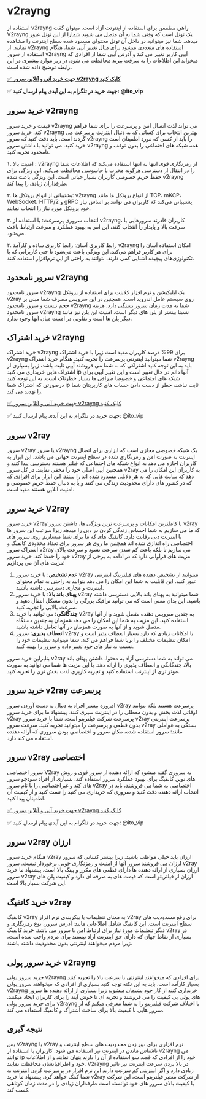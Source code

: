 <meta name="viewport" content="width=device-width, initial-scale=1.0">
<link rel="alternate" hreflang="fa-IR" href="https://github.com/"/>
  <meta name="google-site-verification" content="9HiE3v-4EuFk22VUJBIgXsC7vq9f7P1eu9w00LVnqCo" />
<meta name="title" content="خرید v2rayng">
<meta name="description" content="خرید سرور v2rayng پرسرعت و بدون قطعی دارای رمزنگاری قوی برای حفظ حریم خصوصی کاربران، خرید سرور v2rayng بهترین انتخاب شماست.">
<meta name="keywords" content="خرید v2rayng, خرید سرور v2rayng, خرید v2ray, خرید سرور v2ray">
<meta name="robots" content="index, follow">
<meta http-equiv="Content-Type" content="text/html; charset=utf-8">
<meta name="revisit-after" content="1 days">
<meta name="author" content="فیلتریتو">

# v2rayng
استفاده از v2rayng راهی مطمعن برای استفاده از اینترنت آزاد است. میتوان گفت V2rayng یک تونل است که وقتی شما به آن متصل می شوید شمارا از این تونل عبور میدهد. شما نیز میتوانید در داخل آن تونل محتوای مسدود شده سطح اینترنت را مشاهده نمایید. از v2rayng استفاده های متعددی میشود برای مثال تغییر آیپی شما، هنگام استفاده از سرور v2rayng آیپی کاربر تغییر می کند و آدرس آیپی شما از افرادی که میخواند این اطلاعات را به سرقت ببرند محافظت می شود. در زیر موارد بیشتری در این رابطه توضیح داده شده است.

[✅ **جهت خرید آنی و آنلاین سرور v2rayng کلیک کنید**
](https://bazargani.sbs/online/)

✅ **جهت خرید در تلگرام به این آیدی پیام ارسال کنید:** **@ito_vip** 

## خرید سرور v2rayng
قیمت و خرید سرور v2rayng می تواند لذت اتصال امن و پرسرعت را برای شما فراهم کند. خرید سرور v2rayng بهترین انتخاب برای کسانی که به دنبال اینترنت پرسرعت می گردند است. باید دقت کنید که سرور v2rayng را باید از کسی که مورد اطمینان است خرید کنید. می توانید با داشتن سرور v2rayng  همه شبکه های اجتماعی را بدون توقف و نامحدود تجربه کنید.

۱. امنیت بالا : v2rayng از رمزنگاری قوی انتها به انتها استفاده می‌کند که اطلاعات شما را در انتقال از دسترسی هرگونه مخرب یا جاسوسی محافظت می‌کند. این ویژگی برای حفظ حریم خصوصی کاربران بسیار حیاتی است. این ویژگی باعث شده v2rayng طرفداران زیادی را پیدا کند.

۲. پشتیبانی از انواع پروتکل ها: v2rayng از انواع پروتکل ها مانند TCP، mKCP، WebSocket، HTTP/2 و gRPC پشتیبانی می‌کند که کاربران می توانند بر اساس نیاز خود پروتکل مورد نیاز را انتخاب نمایند.

۳. انتخاب سروری پرسرعت: با استفاده از v2rayng، کاربران قادرند سرورهایی با سرعت بالا و پایدار را انتخاب کنند، این امر به بهبود عملکرد و سرعت ارتباط باعث می‌شود.

۴. رابط کاربری آسان: رابط کاربری ساده و کارآمد v2rayng امکان استفاده آسان را برای هر کاربر فراهم می‌کند. این ویژگی باعث می‌شود تا حتی کاربرانی که با تکنولوژی‌های پیچیده آشنایی کمی دارند، بتوانند به راحتی از این نرم‌افزار استفاده کنند.

## سرور نامحدود v2rayng
سرور نامحدود v2rayng یک اپلیکیشن و نرم افزار کلاینت برای استفاده از پروتکل v2ray روی سیستم عامل اندروید است. همچنین در این سرویس مصرف شما مبنی بر حجم نیست و سرور نامحدود v2rayng شما به مدت زمان سرور بستگی دارد. هزینه سرور نامحدود v2rayng نسبتا بیشتر از پلن های دیگر است. امنیت این پلن نیز مانند دیگر پلن ها است و تفاوتی در امنیت میان آنها وجود ندارد.

## خرید اشتراک v2rayng
خرید اشتراک v2rayng برای 99% درصد کاربران مفید است زیرا با خرید اشتراک v2rayng شما میتوانید اینترنتی پرسرعت را تجربه کنید. هنگام خرید اشتراک v2rayng باید به این توجه کنید اشتراکی که به شما می فروشند آیپی ثابت باشد، زیرا بسیاری از اشتراک هایی خریداری می کنید ip آنها دائم در حال تغییر است و این تغییر آیپی برای شبکه های اجتماعی و خصوصا صرافی ها بسیار خطرناک است. به این توجه کنید درصورتی که اشتراک شما ip ثابت نباشد، خطر از دست دادن حساب های کاربریتان شما را تهدید می کند.


[✅ جهت خرید آنی و آنلاین سرور v2rayng کلیک کنید
](http://bazargani.sbs/online/)

✅ جهت خرید در تلگرام به این آیدی پیام ارسال کنید: @ito_vip 

## سرور v2ray
سرور v2ray یا سرور v2rayng یک شبکه خصوصی مجازی است که ابزاری برای اتصال اینترنت به صورت امن و رمزنگاری شده در سطح اینترنت جهانی می باشد. این ابزار به کاربران اجازه می دهد به انواع شبکه های اجتماعی که فیلتر هستند دسترسی پیدا کنند و همچنین آیپی اصلی خود را مخفی نمایند. در کل سرور v2ray به کاربران این امکان را می دهد که سایت هایی که به هر دلایلی مسدود شده اند را ببینند. این ابزار برای افرادی که که در کشور های دارای محدودیت زندگی می کنند و یا به دنبال حفظ حریم خصوصی و امنیت آنلاین هستند مفید است.

## خرید سرور V2ray
خرید سرور v2ray با کاملترین امکانات و پرسرعت ترین ویژگی ها، داشتن سرور v2ray که ما می سازیم به شما احساس زندگی کردن در دبی را میدهد زیرا سرعت این سرور ها با اینترنت دبی رقابت دارد. کانفیگ های که ما برای شما میسازیم روی سرور های اختصاصی راه اندازی شده اند همچنین ما روی هر سرور برای تعداد محدودی کانفیگ و اشتراک سرور v2ray می سازیم تا بلکه باعث کم شدن سرعت نشود و سرعت بالای خود را حفظ کند. خرید سرور v2ray مزیت های فراوانی دارد که در ادامه به برخی از مزیت های آن می پردازیم:
1. **عدم تشخیص:** با خرید سرور v2ray میتوانید از تشخیص دهنده های فیلترینگ اینترنتی عبور کنید. این قابلیت به شما این امکان را می دهد بتوانید به راحتی به تمام محتوای اینترنت و مجازی دسترسی داشته باشید.
2. **پهنای باند بالا:** با خرید سرور v2ray شما میتوانید به پهنای باند بالایی دسترسی داشته باشید. این بدان معنی است که می توانید ترافیک بزرگی را بدون مشکل انتقال دهید و سرعت بالایی را تجربه کنید.
3. **چندگانگی:** می توانید با خرید v2ray به چندین سرویس دهنده متصل شوید و از آنها استفاده کنید. این مزیت به شما این امکان را می دهد همزمان به چندین دستگاه متصل شوید و از آنها به صورت همزمان در آنها تعامل داشته باشید.
4. **انعطاف پذیری:** سرور v2ray با امکانات زیادی که دارد بسیار انعطاف پذیر است و امکان تنظیمات مختلف را بریا شما فراهم می کند. شما میتوانید تنظیمات خود را نسبت به نیاز های خود تغییر داده و سرور را بهینه کنید.

بنابراین خرید سرور v2ray می تواند به شما دسترسی آزاد به محتوا، داشتن پهنای باند بالا، چندگانگی و انعطاف پذیری را ارائه دهد. با این مزیت ها شما می توانید به صورت موثر تری از اینترنت استفاده کنید و تجربه کاربری لذت بخش تری را تجربه کنید.

## خرید سرور v2ray پرسرعت
امروزه بیشتر افراد به دنبال به دست آوردن سرور v2ray پرسرعت هستند بلکه بتوانند اوقاتی لذت بخش و بدون معطلی را در اینترنت سپری کنند. پیشنهاد ما برای خرید سرور v2ray پرسرعت شرکت فیلتریتو است. شما با خرید سرور v2ray پرسرعت اینترنتی بدون قطعی و پرسرعت را میتوانید تجربه کنید. سرعت سرور v2ray بستگی به عواملی مانند: سرور استفاده شده، مکان سرور و اختصاصی بودن سروری که ارائه دهنده استفاده می کند دارد.

## سرور v2ray اختصاصی
سرور اختصاصی V2ray به سروری گفته میشود که ارائه دهنده از سرور قوی و روش های نوین کانفیگ برای بهبود عملکرد سرور استفاده کند. بسیاری از افراد سودجو سرور های کند و غیراختصاصی را با نام سرور v2ray اختصاصی به شما می فروشند، باید در انتخاب ارائه دهنده دقت کنید و سروری که خریداری می کنید را تست کنید و از کیفیت آن اطمینان پیدا کنید.

[✅ جهت خرید آنی و آنلاین سرور v2rayng کلیک کنید
](http://bazargani.sbs/online/)

✅ جهت خرید در تلگرام به این آیدی پیام ارسال کنید: @ito_vip 

## سرور v2ray ارزان
هنگام خرید سرور v2ray ارزان باید خیلی مواظب باشید. زیرا بیشتر کسانی که سرور ارزان می فروشند سرور آنها از امنیت و رمزنگاری خوبی برخوردار نیست. سرور v2ray ارزان بسیاری از ارائه دهنده ها دارای قطعی های مکرر و پینگ بالا است. پیشنهاد ما خرید سرور v2ray ارزان از فیلتریتو است که قیمت های به صرفه ای دارد و کیفیت پلن های این شرکت بسیار بالا است.

## خرید کانفیگ v2ray
کانفیگ v2ray به معنای تنظیمات یا پیکربندی نرم افزار v2ray برای رفع مسدودیت های سطح اینترنت است. این کانفیگ شامل اطلاعاتی مانند: آدرس سرور، نوع رمزنگاری و دیگر تنظیمات مورد نیاز برای ارتباط امن با سرور می باشد. خرید کانفیگ v2ray در بسیاری از نقاط جهان که دارای حق اینترنت آزاد نیستند برای مردم واجب شده است، زیرا مردم میخواهند اینترنتی بدون محدودیت داشته باشند.

## خرید سرور پولی v2rayng
خرید سرور پولی v2rayng برای افرادی که میخواهند اینترنتی با سرعت بالا را تجربه کنند بسیار کارآمد است. باید به این نکته توجه کنید بسیاری از افرادی که میخواهند سرور پولی v2rayng خریداری کنند از کار خود پشیمان میشوند زیرا بسیاری از ارائه دهنده ها سرور های پولی بی کیفیت را می فروشند و تجربه ای نا خوش آیند را برای کاربران ایجاد میکنند. برای خرید سرور پولی v2rayng با اختلاف شرکت فیلتریتو را به شما معرفی میکنم که از سرور هایی با کیفیت بالا برای ساخت اشتراک و کانفیگ استفاده می کند.

## نتیجه گیری
پس v2rayng یا v2ray نرم افزاری برای دور زدن محدودیت های سطح اینترنت و ناشناس ماندن در اینترنت نیز استفاده می شود. کاربران با استفاده از v2rayng می توانند ip خود را از افرادی که قصد سو استفاده از آن را دارند پنهان نمایند و از اطلاعات خود و اطرافیانشان محافظت نمایند. V2rayng در بالا بردن سرعت اینترنت نیز تاثیر زیادی دارد و اگر اینترنتی کم سرعت دارید این نرم افزار در پرسرعت کردن اینترنت به شما کمک خواهد کرد. پیشنهاد ما خرید v2ray از شرکت معتبر فیلتریتو است، این شرکت با کیفیت بالای سرور های خود توانسته است طرفداران زیادی را در مدت زمان کوتاهی کسب کند.
